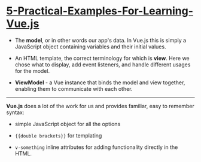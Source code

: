# <a href="https://tutorialzine.com/2016/03/5-practical-examples-for-learning-vue-js" target="_blank">5-Practical-Examples-For-Learning-Vue.js</a>

- The **model**, or in other words our app's data. In Vue.js this is simply a JavaScript object containing variables and their initial values.

- An HTML template, the correct terminology for which is **view**. Here we chose what to display, add event listeners, and handle different usages for the model.

- **ViewModel** - a Vue instance that binds the model and view together, enabling them to communicate with each other.

---
**Vue.js** does a lot of the work for us and provides familiar, easy to remember syntax:

- simple JavaScript object for all the options

- `{{double brackets}}` for templating

- `v-something` inline attributes for adding functionality directly in the HTML.
